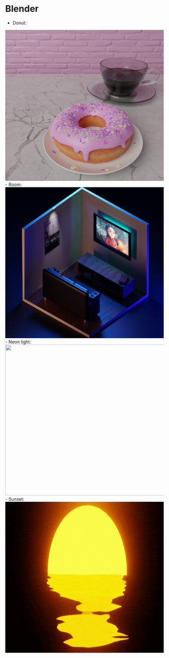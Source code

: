 # Blender

- Donut: 
<img src="/donut project/frames/1/0030.png" width="630" height="478">
- Room: 
<img src="/Room/prueba1.png" width="630" height="478">
- Neon light: 
<img src="/Mabel/final10.png" width="630" height="478">
- Sunset: 
<img src="/sunset_retro/sunset_gif.gif" width="630" height="478">


